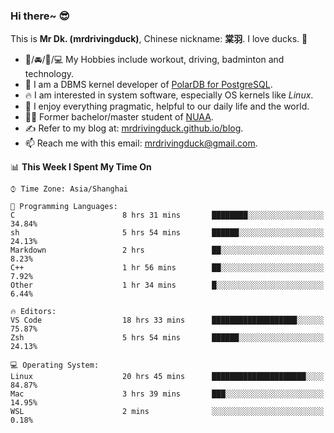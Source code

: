 ### Hi there~ 😎

This is **Mr Dk. (mrdrivingduck)**, Chinese nickname: **棠羽**. I love ducks. 🦆

- 💪/🚘/🏸/💻 My Hobbies include workout, driving, badminton and technology.
- 🍊 I am a DBMS kernel developer of [PolarDB for PostgreSQL](https://github.com/ApsaraDB/PolarDB-for-PostgreSQL).
- 🔥 I am interested in system software, especially OS kernels like *Linux*.
- 🔧 I enjoy everything pragmatic, helpful to our daily life and the world.
- 👨‍🎓 Former bachelor/master student of [NUAA](https://en.wikipedia.org/wiki/Nanjing_University_of_Aeronautics_and_Astronautics).
- ✍ Refer to my blog at: [mrdrivingduck.github.io/blog](https://www.mrdrivingduck.cn/blog/#/).
- 📫 Reach me with this email: [mrdrivingduck@gmail.com](mailto:mrdrivingduck@gmail.com).

<!--START_SECTION:waka-->
📊 **This Week I Spent My Time On** 

```text
⌚︎ Time Zone: Asia/Shanghai

💬 Programming Languages: 
C                        8 hrs 31 mins       ████████░░░░░░░░░░░░░░░░░   34.84% 
sh                       5 hrs 54 mins       ██████░░░░░░░░░░░░░░░░░░░   24.13% 
Markdown                 2 hrs               ██░░░░░░░░░░░░░░░░░░░░░░░   8.23% 
C++                      1 hr 56 mins        ██░░░░░░░░░░░░░░░░░░░░░░░   7.92% 
Other                    1 hr 34 mins        █░░░░░░░░░░░░░░░░░░░░░░░░   6.44%

🔥 Editors: 
VS Code                  18 hrs 33 mins      ███████████████████░░░░░░   75.87% 
Zsh                      5 hrs 54 mins       ██████░░░░░░░░░░░░░░░░░░░   24.13%

💻 Operating System: 
Linux                    20 hrs 45 mins      █████████████████████░░░░   84.87% 
Mac                      3 hrs 39 mins       ███░░░░░░░░░░░░░░░░░░░░░░   14.95% 
WSL                      2 mins              ░░░░░░░░░░░░░░░░░░░░░░░░░   0.18%

```


<!--END_SECTION:waka-->

<!-- ![Mr Dk.'s GitHub Stats](https://github-readme-stats.vercel.app/api?username=mrdrivingduck&count_private&show_icons=true&theme=buefy) -->

<!-- ![Most Used Languages](https://github-readme-stats.vercel.app/api/top-langs/?username=mrdrivingduck&exclude_repo=mips32-CPU,snort-tcp-socket&theme=buefy&layout=compact&langs_count=10) -->


<!--
**mrdrivingduck/mrdrivingduck** is a ✨ _special_ ✨ repository because its `README.md` (this file) appears on your GitHub profile.

Here are some ideas to get you started:

- 🔭 I’m currently working on ...
- 🌱 I’m currently learning ...
- 👯 I’m looking to collaborate on ...
- 🤔 I’m looking for help with ...
- 💬 Ask me about ...
- 📫 How to reach me: ...
- 😄 Pronouns: ...
- ⚡ Fun fact: ...
-->
